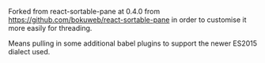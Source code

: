 Forked from react-sortable-pane at 0.4.0 from https://github.com/bokuweb/react-sortable-pane
in order to customise it more easily for threading.

Means pulling in some additional babel plugins to support the newer ES2015 dialect used.